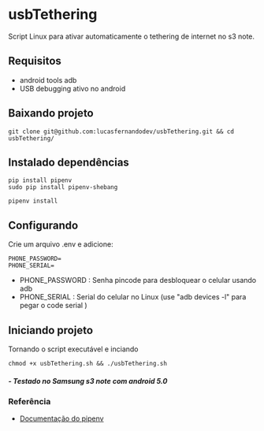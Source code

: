 # usbTethering

Script Linux para ativar automaticamente o tethering de internet no s3 note.


## Requisitos

- android tools adb
- USB debugging ativo no android

## Baixando projeto

```shell
git clone git@github.com:lucasfernandodev/usbTethering.git && cd usbTethering/
```

## Instalado dependências

```shell
pip install pipenv
sudo pip install pipenv-shebang

pipenv install
```

## Configurando

Crie um arquivo .env e adicione:

```
PHONE_PASSWORD=
PHONE_SERIAL=
```

* PHONE_PASSWORD : Senha pincode para desbloquear o celular usando adb
* PHONE_SERIAL : Serial do celular no Linux (use "adb devices -l" para pegar o code serial )

## Iniciando projeto

Tornando o script executável e inciando

```shell
chmod +x usbTethering.sh && ./usbTethering.sh
```

##### - Testado no Samsung s3 note com android 5.0

### Referência
- <a href="https://pipenv.readthedocs.io/">Documentação do pipenv</a>
